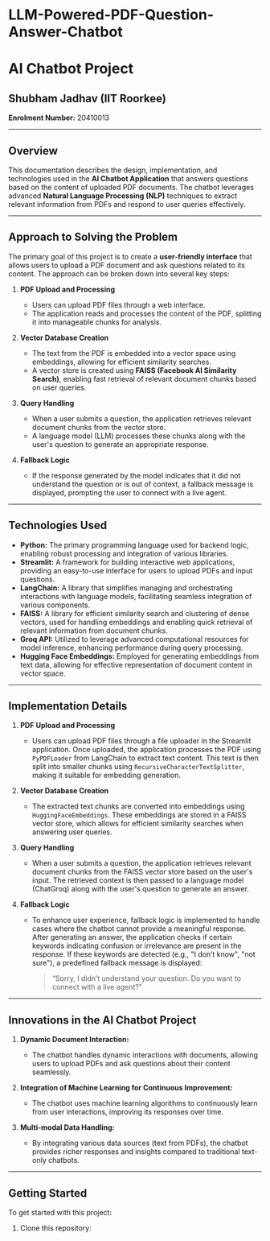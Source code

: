 # LLM-Powered-PDF-Question-Answer-Chatbot


# AI Chatbot Project

## Shubham Jadhav (IIT Roorkee)

**Enrolment Number:** 20410013

---

## Overview

This documentation describes the design, implementation, and technologies used in the **AI Chatbot Application** that answers questions based on the content of uploaded PDF documents. The chatbot leverages advanced **Natural Language Processing (NLP)** techniques to extract relevant information from PDFs and respond to user queries effectively.

---

## Approach to Solving the Problem

The primary goal of this project is to create a **user-friendly interface** that allows users to upload a PDF document and ask questions related to its content. The approach can be broken down into several key steps:

1. **PDF Upload and Processing**
   - Users can upload PDF files through a web interface.
   - The application reads and processes the content of the PDF, splitting it into manageable chunks for analysis.

2. **Vector Database Creation**
   - The text from the PDF is embedded into a vector space using embeddings, allowing for efficient similarity searches.
   - A vector store is created using **FAISS (Facebook AI Similarity Search)**, enabling fast retrieval of relevant document chunks based on user queries.

3. **Query Handling**
   - When a user submits a question, the application retrieves relevant document chunks from the vector store.
   - A language model (LLM) processes these chunks along with the user's question to generate an appropriate response.

4. **Fallback Logic**
   - If the response generated by the model indicates that it did not understand the question or is out of context, a fallback message is displayed, prompting the user to connect with a live agent.

---

## Technologies Used

- **Python:** The primary programming language used for backend logic, enabling robust processing and integration of various libraries.
- **Streamlit:** A framework for building interactive web applications, providing an easy-to-use interface for users to upload PDFs and input questions.
- **LangChain:** A library that simplifies managing and orchestrating interactions with language models, facilitating seamless integration of various components.
- **FAISS:** A library for efficient similarity search and clustering of dense vectors, used for handling embeddings and enabling quick retrieval of relevant information from document chunks.
- **Groq API:** Utilized to leverage advanced computational resources for model inference, enhancing performance during query processing.
- **Hugging Face Embeddings:** Employed for generating embeddings from text data, allowing for effective representation of document content in vector space.

---

## Implementation Details

1. **PDF Upload and Processing**
   - Users can upload PDF files through a file uploader in the Streamlit application. Once uploaded, the application processes the PDF using `PyPDFLoader` from LangChain to extract text content. This text is then split into smaller chunks using `RecursiveCharacterTextSplitter`, making it suitable for embedding generation.

2. **Vector Database Creation**
   - The extracted text chunks are converted into embeddings using `HuggingFaceEmbeddings`. These embeddings are stored in a FAISS vector store, which allows for efficient similarity searches when answering user queries.

3. **Query Handling**
   - When a user submits a question, the application retrieves relevant document chunks from the FAISS vector store based on the user's input. The retrieved context is then passed to a language model (ChatGroq) along with the user's question to generate an answer.

4. **Fallback Logic**
   - To enhance user experience, fallback logic is implemented to handle cases where the chatbot cannot provide a meaningful response. After generating an answer, the application checks if certain keywords indicating confusion or irrelevance are present in the response. If these keywords are detected (e.g., "I don’t know", "not sure"), a predefined fallback message is displayed: 
     > “Sorry, I didn’t understand your question. Do you want to connect with a live agent?”

---

## Innovations in the AI Chatbot Project

1. **Dynamic Document Interaction:**
   - The chatbot handles dynamic interactions with documents, allowing users to upload PDFs and ask questions about their content seamlessly.

2. **Integration of Machine Learning for Continuous Improvement:**
   - The chatbot uses machine learning algorithms to continuously learn from user interactions, improving its responses over time.

3. **Multi-modal Data Handling:**
   - By integrating various data sources (text from PDFs), the chatbot provides richer responses and insights compared to traditional text-only chatbots.

---

## Getting Started

To get started with this project:

1. Clone this repository:
